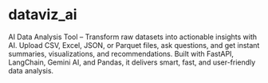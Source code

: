 # dataviz_ai
AI Data Analysis Tool – Transform raw datasets into actionable insights with AI. Upload CSV, Excel, JSON, or Parquet files, ask questions, and get instant summaries, visualizations, and recommendations. Built with FastAPI, LangChain, Gemini AI, and Pandas, it delivers smart, fast, and user-friendly data analysis.
